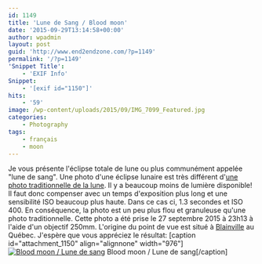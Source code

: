 ```yaml
---
id: 1149
title: 'Lune de Sang / Blood moon'
date: '2015-09-29T13:14:58+00:00'
author: wpadmin
layout: post
guid: 'http://www.end2endzone.com/?p=1149'
permalink: '/?p=1149'
'Snippet Title':
    - 'EXIF Info'
Snippet:
    - '[exif id="1150"]'
hits:
    - '59'
image: /wp-content/uploads/2015/09/IMG_7099_Featured.jpg
categories:
    - Photography
tags:
    - français
    - moon
---
```


Je vous présente l'éclipse totale de lune ou plus communément appelée "lune de sang". Une photo d'une éclipse lunaire est très différent d'[une photo traditionnelle de la lune](/lune-de-paques-easter-moon/). Il y a beaucoup moins de lumière disponible! Il faut donc compenser avec un temps d'exposition plus long et une sensibilité ISO beaucoup plus haute. Dans ce cas ci, 1.3 secondes et ISO 400. En conséquence, la photo est un peu plus flou et granuleuse qu'une photo traditionnelle. Cette photo a été prise le 27 septembre 2015 à 23h13 à l'aide d'un objectif 250mm. L'origine du point de vue est situé à [Blainville](https://www.google.ca/maps/place/Blainville,+QC) au Québec. J'espère que vous appréciez le résultat: \[caption id="attachment\_1150" align="alignnone" width="976"\][![Blood moon / Lune de sang](https://www.end2endzone.com/wp-content/uploads/2015/09/IMG_7099_e2ez.jpg)](https://www.end2endzone.com/wp-content/uploads/2015/09/IMG_7099_e2ez.jpg) Blood moon / Lune de sang\[/caption\]